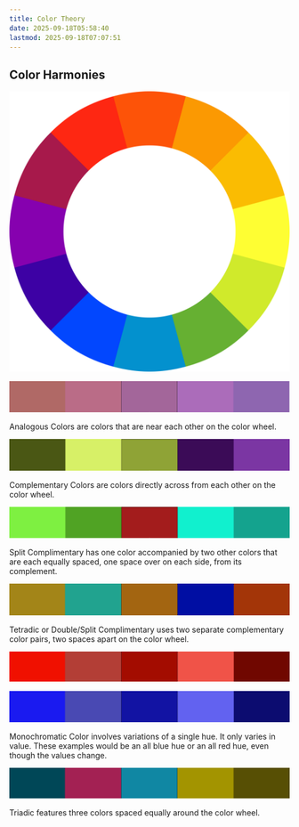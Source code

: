 ```yaml
---
title: Color Theory
date: 2025-09-18T05:58:40
lastmod: 2025-09-18T07:07:51
---
```


## Color Harmonies

[![Color Wheel](./attachments/2020-08-18-color-wheel.png)](./attachments/2020-08-18-color-wheel.png)

[![Analogous Color Harmony](./attachments/2020-08-18-analogous-color-harmony.png)](./attachments/2020-08-18-analogous-color-harmony.png)

Analogous Colors are colors that are near each other on the color wheel.

[![Complementary Color Harmony](./attachments/2020-08-18-complementary-color-harmony.png)](./attachments/2020-08-18-complementary-color-harmony.png)

Complementary Colors are colors directly across from each other on the color wheel.

[![Split Complementary Color Harmony](./attachments/2020-08-18-split-complementary-color-harmony.png)](./attachments/2020-08-18-split-complementary-color-harmony.png)

Split Complimentary has one color accompanied by two other colors that are each equally spaced, one space
over on each side, from its complement.

[![Double Split Complimentary Color Harmony](./attachments/2020-08-18-double-split-complimentary-color-harmony.png)](./attachments/2020-08-18-double-split-complimentary-color-harmony.png)

Tetradic or Double/Split Complimentary uses two separate complementary color pairs, two spaces apart on the color wheel.

[![Monochromatic Red Color Harmony](./attachments/2020-08-18-monochromatic-red-color-harmony.png)](./attachments/2020-08-18-monochromatic-red-color-harmony.png)

[![Monochromatic Blue Color Harmony](./attachments/2020-08-18-monochromatic-blue-color-harmony.png)](./attachments/2020-08-18-monochromatic-blue-color-harmony.png)

Monochromatic Color involves variations of a single hue. It only varies in value. These examples would be an all blue
hue or an all red hue, even though the values change.

[![Triadic Color Harmony](./attachments/2020-08-18-triadic-color-harmony.png)](./attachments/2020-08-18-triadic-color-harmony.png)

Triadic features three colors spaced equally around the color wheel.
